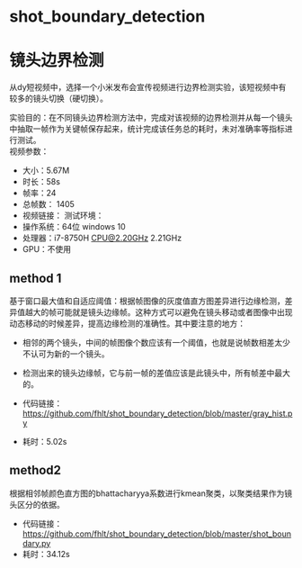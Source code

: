 # shot_boundary_detection
# 镜头边界检测
从dy短视频中，选择一个小米发布会宣传视频进行边界检测实验，该短视频中有较多的镜头切换（硬切换）。

实验目的：在不同镜头边界检测方法中，完成对该视频的边界检测并从每一个镜头中抽取一帧作为关键帧保存起来，统计完成该任务总的耗时，未对准确率等指标进行测试。  
视频参数：
+ 大小：5.67M
+ 时长：58s
+ 帧率：24
+ 总帧数： 1405   
+ 视频链接：
测试环境：
+ 操作系统：64位 windows 10
+ 处理器：i7-8750H CPU@2.20GHz 2.21GHz 
+ GPU：不使用
## method 1
基于窗口最大值和自适应阈值：根据帧图像的灰度值直方图差异进行边缘检测，差异值越大的帧可能就是镜头边缘帧。这种方式可以避免在镜头移动或者图像中出现动态移动的时候差异，提高边缘检测的准确性。其中要注意的地方：
+ 相邻的两个镜头，中间的帧图像个数应该有一个阈值，也就是说帧数相差太少不认可为新的一个镜头。
+ 检测出来的镜头边缘帧，它与前一帧的差值应该是此镜头中，所有帧差中最大的。


+ 代码链接：https://github.com/fhlt/shot_boundary_detection/blob/master/gray_hist.py
+ 耗时：5.02s
## method2
根据相邻帧颜色直方图的bhattacharyya系数进行kmean聚类，以聚类结果作为镜头区分的依据。
+ 代码链接：https://github.com/fhlt/shot_boundary_detection/blob/master/shot_boundary.py
+ 耗时：34.12s
